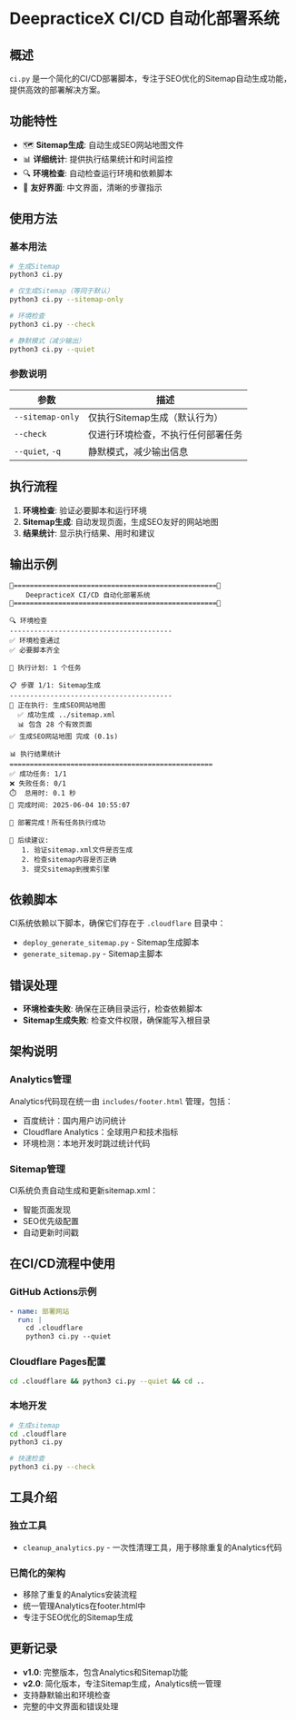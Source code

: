 # DeepracticeX CI/CD 自动化部署系统

## 概述

`ci.py` 是一个简化的CI/CD部署脚本，专注于SEO优化的Sitemap自动生成功能，提供高效的部署解决方案。

## 功能特性

- 🗺️ **Sitemap生成**: 自动生成SEO网站地图文件
- 📊 **详细统计**: 提供执行结果统计和时间监控
- 🔍 **环境检查**: 自动检查运行环境和依赖脚本
- 🌟 **友好界面**: 中文界面，清晰的步骤指示

## 使用方法

### 基本用法

```bash
# 生成Sitemap
python3 ci.py

# 仅生成Sitemap（等同于默认）
python3 ci.py --sitemap-only

# 环境检查
python3 ci.py --check

# 静默模式（减少输出）
python3 ci.py --quiet
```

### 参数说明

| 参数 | 描述 |
|------|------|
| `--sitemap-only` | 仅执行Sitemap生成（默认行为） |
| `--check` | 仅进行环境检查，不执行任何部署任务 |
| `--quiet`, `-q` | 静默模式，减少输出信息 |

## 执行流程

1. **环境检查**: 验证必要脚本和运行环境
2. **Sitemap生成**: 自动发现页面，生成SEO友好的网站地图
3. **结果统计**: 显示执行结果、用时和建议

## 输出示例

```
🚀==================================================🚀
    DeepracticeX CI/CD 自动化部署系统
🚀==================================================🚀

🔍 环境检查
----------------------------------------
✅ 环境检查通过
✅ 必要脚本齐全

🎯 执行计划: 1 个任务

📋 步骤 1/1: Sitemap生成
----------------------------------------
🔄 正在执行: 生成SEO网站地图
  ✅ 成功生成 ../sitemap.xml
  📊 包含 28 个有效页面
✅ 生成SEO网站地图 完成 (0.1s)

📊 执行结果统计
==================================================
✅ 成功任务: 1/1
❌ 失败任务: 0/1
⏱️  总用时: 0.1 秒
📅 完成时间: 2025-06-04 10:55:07

🎉 部署完成！所有任务执行成功

🌟 后续建议:
   1. 验证sitemap.xml文件是否生成
   2. 检查sitemap内容是否正确
   3. 提交sitemap到搜索引擎
```

## 依赖脚本

CI系统依赖以下脚本，确保它们存在于 `.cloudflare` 目录中：

- `deploy_generate_sitemap.py` - Sitemap生成脚本
- `generate_sitemap.py` - Sitemap主脚本

## 错误处理

- **环境检查失败**: 确保在正确目录运行，检查依赖脚本
- **Sitemap生成失败**: 检查文件权限，确保能写入根目录

## 架构说明

### Analytics管理
Analytics代码现在统一由 `includes/footer.html` 管理，包括：
- 百度统计：国内用户访问统计
- Cloudflare Analytics：全球用户和技术指标
- 环境检测：本地开发时跳过统计代码

### Sitemap管理
CI系统负责自动生成和更新sitemap.xml：
- 智能页面发现
- SEO优先级配置
- 自动更新时间戳

## 在CI/CD流程中使用

### GitHub Actions示例

```yaml
- name: 部署网站
  run: |
    cd .cloudflare
    python3 ci.py --quiet
```

### Cloudflare Pages配置

```bash
cd .cloudflare && python3 ci.py --quiet && cd ..
```

### 本地开发

```bash
# 生成sitemap
cd .cloudflare
python3 ci.py

# 快速检查
python3 ci.py --check
```

## 工具介绍

### 独立工具
- `cleanup_analytics.py` - 一次性清理工具，用于移除重复的Analytics代码

### 已简化的架构
- 移除了重复的Analytics安装流程
- 统一管理Analytics在footer.html中
- 专注于SEO优化的Sitemap生成

## 更新记录

- **v1.0**: 完整版本，包含Analytics和Sitemap功能
- **v2.0**: 简化版本，专注Sitemap生成，Analytics统一管理
- 支持静默输出和环境检查
- 完整的中文界面和错误处理 